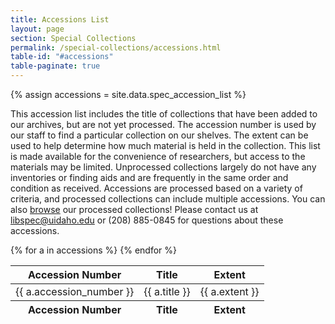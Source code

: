 ```yaml
---
title: Accessions List
layout: page
section: Special Collections
permalink: /special-collections/accessions.html
table-id: "#accessions"
table-paginate: true
---
```

{% assign accessions = site.data.spec_accession_list %}

This accession list includes the title of collections that have been added to our archives, but are not yet processed. The accession number is used by our staff to find a particular collection on our shelves. The extent can be used to help determine how much material is held in the collection. This list is made available for the convenience of researchers, but access to the materials may be limited. Unprocessed collections largely do not have any inventories or finding aids and are frequently in the same order and condition as received. Accessions are processed based on a variety of criteria, and processed collections can include multiple accessions. You can also [browse](/special-collections/browse.html) our processed collections! Please contact us at <libspec@uidaho.edu> or (208) 885-0845 for questions about these accessions. 

<table id="accessions" class="table table-striped">
    <thead>
        <tr>
            <th>Accession Number</th>
            <th>Title</th>
            <th>Extent</th>
        </tr>
    </thead>
    <tbody>
    {% for a in accessions %}
        <tr>
            <td>{{ a.accession_number }}</td>
            <td>{{ a.title }}</td>
            <td>{{ a.extent }}</td>
        </tr>
    {% endfor %}
    </tbody>
    <thead>
        <tr>
            <th>Accession Number</th>
            <th>Title</th>
            <th>Extent</th>
        </tr>
    </thead>
</table>
